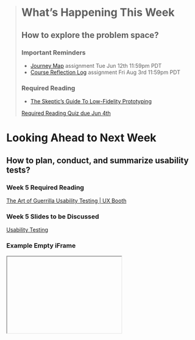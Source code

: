 > # What’s Happening This Week
> ## How to explore the problem space?
> ### Important Reminders
> * [Journey Map](#) assignment <span class='badge'> Tue Jun 12th 11:59pm PDT</span>
> * [Course Reflection Log](#) assignment <span class='badge'> Fri Aug 3rd 11:59pm PDT</span>
>
> ### Required Reading
> * [The Skeptic’s Guide To Low-Fidelity Prototyping](https://www.smashingmagazine.com/2014/10/the-skeptics-guide-to-low-fidelity-prototyping/)
>
> [Required Reading Quiz due Jun 4th](https://canvas.sfu.ca/courses/44038/quizzes/166553 ':class=button')

# Looking Ahead to Next Week
## How to plan, conduct, and summarize usability tests?
### Week 5 Required Reading
<a class="embedly-card" data-card-theme="dark" data-card-controls="0" data-card-align="left" href="http://www.uxbooth.com/articles/the-art-of-guerrilla-usability-testing/">The Art of Guerrilla Usability Testing | UX Booth</a>

### Week 5 Slides to be Discussed
[Usability Testing](https://www.google.ca/slides/about/)

### Example Empty iFrame

<iframe height="200" width="300" title="Iframe Example"></iframe>